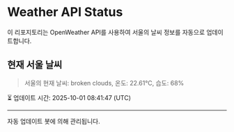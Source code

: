 
# Weather API Status

이 리포지토리는 OpenWeather API를 사용하여 서울의 날씨 정보를 자동으로 업데이트합니다.

## 현재 서울 날씨
> 서울의 현재 날씨: broken clouds, 온도: 22.61°C, 습도: 68%

⏳ 업데이트 시간: 2025-10-01 08:41:47 (UTC)

---
자동 업데이트 봇에 의해 관리됩니다.
